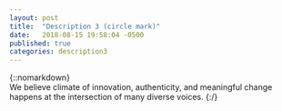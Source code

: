 ```yaml
---
layout: post
title:  "Description 3 (circle mark)"
date:   2018-08-15 19:58:04 -0500
published: true
categories: description3
---
```

{::nomarkdown}  
We believe climate of innovation, authenticity, and meaningful change happens at the intersection of many diverse voices.
{:/}  
